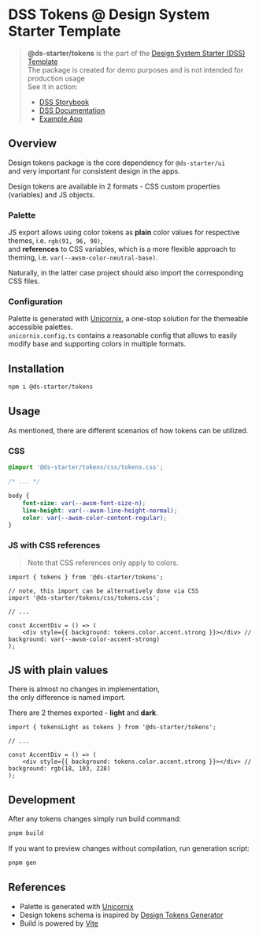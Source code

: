 # DSS Tokens @ Design System Starter Template

> **@ds-starter/tokens** is the part of the [Design System Starter (DSS) Template](https://github.com/XOP/design-system-starter)  
> The package is created for demo purposes and is not intended for production usage  
> See it in action:
>
> - [DSS Storybook](https://ds-starter-storybook.vercel.app/)
> - [DSS Documentation](https://ds-starter-docs.vercel.app/)
> - [Example App](https://ds-starter-app-vite.vercel.app/)

## Overview

Design tokens package is the core dependency for `@ds-starter/ui`  
and very important for consistent design in the apps.

Design tokens are available in 2 formats - CSS custom properties (variables) and JS objects.

### Palette

JS export allows using color tokens as **plain** color values for respective themes, i.e. `rgb(91, 96, 98)`,  
and **references** to CSS variables, which is a more flexible approach to theming, i.e. `var(--awsm-color-neutral-base)`.

Naturally, in the latter case project should also import the corresponding CSS files.

### Configuration

Palette is generated with [Unicornix](https://www.npmjs.com/package/unicornix), a one-stop solution for the themeable accessible palettes.  
`unicornix.config.ts` contains a reasonable config that allows to easily modify base and supporting colors in multiple formats.

## Installation

```sh
npm i @ds-starter/tokens
```

## Usage

As mentioned, there are different scenarios of how tokens can be utilized.

### CSS

```css
@import '@ds-starter/tokens/css/tokens.css';

/* ... */

body {
	font-size: var(--awsm-font-size-n);
	line-height: var(--awsm-line-height-normal);
	color: var(--awsm-color-content-regular);
}
```

### JS with CSS references

> Note that CSS references only apply to colors.

```tsx
import { tokens } from '@ds-starter/tokens';

// note, this import can be alternatively done via CSS
import '@ds-starter/tokens/css/tokens.css';

// ...

const AccentDiv = () => (
	<div style={{ background: tokens.color.accent.strong }}></div> // background: var(--awsm-color-accent-strong)
);
```

## JS with plain values

There is almost no changes in implementation,  
the only difference is named import.

There are 2 themes exported - **light** and **dark**.

```tsx
import { tokensLight as tokens } from '@ds-starter/tokens';

// ...

const AccentDiv = () => (
	<div style={{ background: tokens.color.accent.strong }}></div> // background: rgb(18, 103, 228)
);
```

## Development

After any tokens changes simply run build command:

```sh
pnpm build
```

If you want to preview changes without compilation, run generation script:

```sh
pnpm gen
```

## References

- Palette is generated with [Unicornix](https://www.npmjs.com/package/unicornix)
- Design tokens schema is inspired by [Design Tokens Generator](https://www.design-tokens.dev/)
- Build is powered by [Vite](https://vitejs.dev/)
